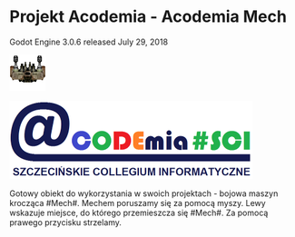 # Projekt Acodemia - Acodemia Mech

Godot Engine 3.0.6 released July 29, 2018

![Acodemia icon](https://github.com/jackflower/AcodemiaMech/blob/master/acodemia_mech_icon.png)

![Acodemia logo](https://github.com/jackflower/Acodemia_tutorials/blob/master/graphics/acodemia_logo_small.png)

Gotowy obiekt do wykorzystania w swoich projektach - bojowa maszyn krocząca #Mech#. Mechem poruszamy się za pomocą myszy. Lewy wskazuje miejsce, do którego przemieszcza się #Mech#. Za pomocą prawego przycisku strzelamy.

